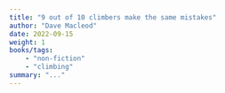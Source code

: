 ```yaml
---
title: "9 out of 10 climbers make the same mistakes"
author: "Dave Macleod"
date: 2022-09-15
weight: 1
books/tags:
    - "non-fiction"
    - "climbing"
summary: "..."
---
```

